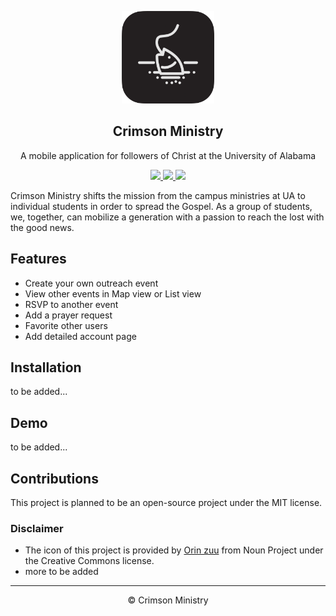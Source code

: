 <p align="center">
    <img src="./assets/icon.png" height="148"/>
    <h2 align="center">Crimson Ministry</h2>
    <p align="center">A mobile application for followers of Christ at the University of Alabama</p>
    <p align="center">
        <a href="https://crimsonministry.netlify.app/#/">
            <img src="https://img.shields.io/website?down_color=lightgrey&down_message=offline&up_color=blue&up_message=online&url=https%3A%2F%2Fcrimsonministry.netlify.app%2F%23%2F">
        </a>
        <a href="https://github.com/crimsonministry/CrimsonMinistry">
            <img src="https://img.shields.io/github/last-commit/crimsonministry/CrimsonMinistry?color=yellow">
        </a>
        <a href="https://github.com/crimsonministry/CrimsonMinistry">
            <img src="https://img.shields.io/github/contributors/crimsonministry/CrimsonMinistry">
        </a>
    </p>
</p>

Crimson Ministry shifts the mission from the campus ministries at UA to individual students in order to spread the Gospel. As a group of students, we, together, can mobilize a generation with a passion to reach the lost with the good news. 

## Features

* Create your own outreach event
* View other events in Map view or List view
* RSVP to another event
* Add a prayer request
* Favorite other users
* Add detailed account page

## Installation

to be added...

## Demo

to be added...

## Contributions

This project is planned to be an open-source project under the MIT license.

### Disclaimer

* The icon of this project is provided by [Orin zuu](https://thenounproject.com/qorinafiljan2121/) from Noun Project under the Creative Commons license.
* more to be added

***
<p align="center">
    &copy; Crimson Ministry
</p>